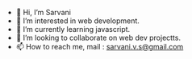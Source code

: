 - 👋 Hi, I’m Sarvani
- 👀 I’m interested in web development. 
- 🌱 I’m currently learning javascript.
- 💞️ I’m looking to collaborate on web dev projectts.
- 📫 How to reach me, mail : sarvani.v.s@gmail.com

<!---
sarvani25/sarvani25 is a ✨ special ✨ repository because its `README.md` (this file) appears on your GitHub profile.
You can click the Preview link to take a look at your changes.
--->
